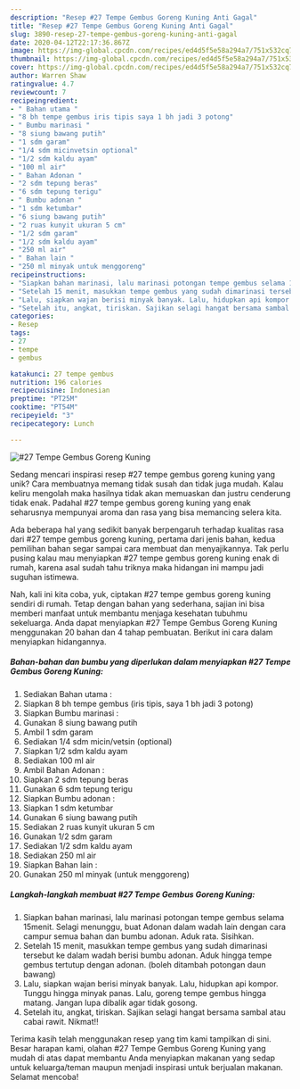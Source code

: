 ```yaml
---
description: "Resep #27 Tempe Gembus Goreng Kuning Anti Gagal"
title: "Resep #27 Tempe Gembus Goreng Kuning Anti Gagal"
slug: 3890-resep-27-tempe-gembus-goreng-kuning-anti-gagal
date: 2020-04-12T22:17:36.867Z
image: https://img-global.cpcdn.com/recipes/ed4d5f5e58a294a7/751x532cq70/27-tempe-gembus-goreng-kuning-foto-resep-utama.jpg
thumbnail: https://img-global.cpcdn.com/recipes/ed4d5f5e58a294a7/751x532cq70/27-tempe-gembus-goreng-kuning-foto-resep-utama.jpg
cover: https://img-global.cpcdn.com/recipes/ed4d5f5e58a294a7/751x532cq70/27-tempe-gembus-goreng-kuning-foto-resep-utama.jpg
author: Warren Shaw
ratingvalue: 4.7
reviewcount: 7
recipeingredient:
- " Bahan utama "
- "8 bh tempe gembus iris tipis saya 1 bh jadi 3 potong"
- " Bumbu marinasi "
- "8 siung bawang putih"
- "1 sdm garam"
- "1/4 sdm micinvetsin optional"
- "1/2 sdm kaldu ayam"
- "100 ml air"
- " Bahan Adonan "
- "2 sdm tepung beras"
- "6 sdm tepung terigu"
- " Bumbu adonan "
- "1 sdm ketumbar"
- "6 siung bawang putih"
- "2 ruas kunyit ukuran 5 cm"
- "1/2 sdm garam"
- "1/2 sdm kaldu ayam"
- "250 ml air"
- " Bahan lain "
- "250 ml minyak untuk menggoreng"
recipeinstructions:
- "Siapkan bahan marinasi, lalu marinasi potongan tempe gembus selama 15menit. Selagi menunggu, buat Adonan dalam wadah lain dengan cara campur semua bahan dan bumbu adonan. Aduk rata. Sisihkan."
- "Setelah 15 menit, masukkan tempe gembus yang sudah dimarinasi tersebut ke dalam wadah berisi bumbu adonan. Aduk hingga tempe gembus tertutup dengan adonan. (boleh ditambah potongan daun bawang)"
- "Lalu, siapkan wajan berisi minyak banyak. Lalu, hidupkan api kompor. Tunggu hingga minyak panas. Lalu, goreng tempe gembus hingga matang. Jangan lupa dibalik agar tidak gosong."
- "Setelah itu, angkat, tiriskan. Sajikan selagi hangat bersama sambal atau cabai rawit. Nikmat!!"
categories:
- Resep
tags:
- 27
- tempe
- gembus

katakunci: 27 tempe gembus 
nutrition: 196 calories
recipecuisine: Indonesian
preptime: "PT25M"
cooktime: "PT54M"
recipeyield: "3"
recipecategory: Lunch

---
```



![#27 Tempe Gembus Goreng Kuning](https://img-global.cpcdn.com/recipes/ed4d5f5e58a294a7/751x532cq70/27-tempe-gembus-goreng-kuning-foto-resep-utama.jpg)

Sedang mencari inspirasi resep #27 tempe gembus goreng kuning yang unik? Cara membuatnya memang tidak susah dan tidak juga mudah. Kalau keliru mengolah maka hasilnya tidak akan memuaskan dan justru cenderung tidak enak. Padahal #27 tempe gembus goreng kuning yang enak seharusnya mempunyai aroma dan rasa yang bisa memancing selera kita.



Ada beberapa hal yang sedikit banyak berpengaruh terhadap kualitas rasa dari #27 tempe gembus goreng kuning, pertama dari jenis bahan, kedua pemilihan bahan segar sampai cara membuat dan menyajikannya. Tak perlu pusing kalau mau menyiapkan #27 tempe gembus goreng kuning enak di rumah, karena asal sudah tahu triknya maka hidangan ini mampu jadi suguhan istimewa.


Nah, kali ini kita coba, yuk, ciptakan #27 tempe gembus goreng kuning sendiri di rumah. Tetap dengan bahan yang sederhana, sajian ini bisa memberi manfaat untuk membantu menjaga kesehatan tubuhmu sekeluarga. Anda dapat menyiapkan #27 Tempe Gembus Goreng Kuning menggunakan 20 bahan dan 4 tahap pembuatan. Berikut ini cara dalam menyiapkan hidangannya.

<!--inarticleads1-->

##### Bahan-bahan dan bumbu yang diperlukan dalam menyiapkan #27 Tempe Gembus Goreng Kuning:

1. Sediakan  Bahan utama :
1. Siapkan 8 bh tempe gembus (iris tipis, saya 1 bh jadi 3 potong)
1. Siapkan  Bumbu marinasi :
1. Gunakan 8 siung bawang putih
1. Ambil 1 sdm garam
1. Sediakan 1/4 sdm micin/vetsin (optional)
1. Siapkan 1/2 sdm kaldu ayam
1. Sediakan 100 ml air
1. Ambil  Bahan Adonan :
1. Siapkan 2 sdm tepung beras
1. Gunakan 6 sdm tepung terigu
1. Siapkan  Bumbu adonan :
1. Siapkan 1 sdm ketumbar
1. Gunakan 6 siung bawang putih
1. Sediakan 2 ruas kunyit ukuran 5 cm
1. Gunakan 1/2 sdm garam
1. Sediakan 1/2 sdm kaldu ayam
1. Sediakan 250 ml air
1. Siapkan  Bahan lain :
1. Gunakan 250 ml minyak (untuk menggoreng)




<!--inarticleads2-->

##### Langkah-langkah membuat #27 Tempe Gembus Goreng Kuning:

1. Siapkan bahan marinasi, lalu marinasi potongan tempe gembus selama 15menit. Selagi menunggu, buat Adonan dalam wadah lain dengan cara campur semua bahan dan bumbu adonan. Aduk rata. Sisihkan.
1. Setelah 15 menit, masukkan tempe gembus yang sudah dimarinasi tersebut ke dalam wadah berisi bumbu adonan. Aduk hingga tempe gembus tertutup dengan adonan. (boleh ditambah potongan daun bawang)
1. Lalu, siapkan wajan berisi minyak banyak. Lalu, hidupkan api kompor. Tunggu hingga minyak panas. Lalu, goreng tempe gembus hingga matang. Jangan lupa dibalik agar tidak gosong.
1. Setelah itu, angkat, tiriskan. Sajikan selagi hangat bersama sambal atau cabai rawit. Nikmat!!




Terima kasih telah menggunakan resep yang tim kami tampilkan di sini. Besar harapan kami, olahan #27 Tempe Gembus Goreng Kuning yang mudah di atas dapat membantu Anda menyiapkan makanan yang sedap untuk keluarga/teman maupun menjadi inspirasi untuk berjualan makanan. Selamat mencoba!
